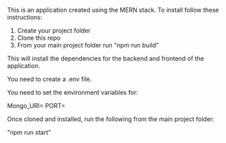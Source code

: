 This is an application created using the MERN stack.
To install follow these instructions:

1. Create your project folder
2. Clone this repo
3. From your main project folder run "npm run build"

This will install the dependencies for the backend and frontend of the
application.

You need to create a .env file.

You need to set the environment variables for:

Mongo_URI=
PORT=

Once cloned and installed, run the following from the main
project folder:

"npm run start"

